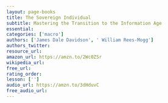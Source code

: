 ```yaml
---
layout: page-books
title: The Sovereign Individual
subtitle: Mastering the Transition to the Information Age
essential: 
categories: ['macro']
authors: ['James Dale Davidson', ' William Rees-Mogg']
authors_twitter: 
resource_url: 
amazon_url: https://amzn.to/2Wc0ZSr
wikipedia_url: 
free_url: 
rating_order: 
lesson: ['']
audio_url: https://amzn.to/3dHduvC
free_audio_url: 
---
```

